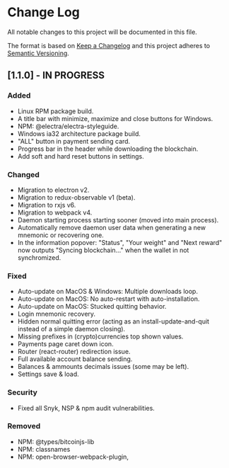 # Change Log

All notable changes to this project will be documented in this file.

The format is based on [Keep a Changelog](http://keepachangelog.com/en/1.0.0/)
and this project adheres to [Semantic Versioning](http://semver.org/spec/v2.0.0.html).

## [1.1.0] - IN PROGRESS

### Added
- Linux RPM package build.
- A title bar with minimize, maximize and close buttons for Windows.
- NPM: @electra/electra-styleguide.
- Windows ia32 architecture package build.
- "ALL" button in payment sending card.
- Progress bar in the header while downloading the blockchain.
- Add soft and hard reset buttons in settings.

### Changed
- Migration to electron v2.
- Migration to redux-observable v1 (beta).
- Migration to rxjs v6.
- Migration to webpack v4.
- Daemon starting process starting sooner (moved into main process).
- Automatically remove daemon user data when generating a new mnemonic or recovering one.
- In the information popover: "Status", "Your weight" and "Next reward" now outputs "Syncing blockchain..." when the
  wallet in not synchromized.

### Fixed
- Auto-update on MacOS & Windows: Multiple downloads loop.
- Auto-update on MacOS: No auto-restart with auto-installation.
- Auto-update on MacOS: Stucked quitting behavior.
- Login mnemonic recovery.
- Hidden normal quitting error (acting as an install-update-and-quit instead of a simple daemon closing).
- Missing prefixes in (crypto)currencies top shown values.
- Payments page caret down icon.
- Router (react-router) redirection issue.
- Full available account balance sending.
- Balances & ammounts decimals issues (some may be left).
- Settings save & load.

### Security
- Fixed all Snyk, NSP & npm audit vulnerabilities.

### Removed
- NPM: @types/bitcoinjs-lib
- NPM: classnames
- NPM: open-browser-webpack-plugin,
